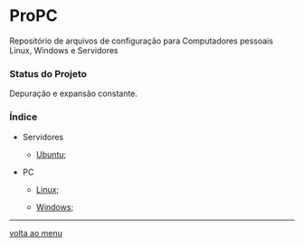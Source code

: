 # ProPC

<a id="topo"></a>
Repositório de arquivos de configuração para Computadores pessoais Linux, Windows e Servidores


### Status do Projeto
Depuração e expansão constante.


### Índice

* Servidores

    * [Ubuntu](https://github.com/robison-joel/propc/tree/main/Server/Ubuntu);


* PC

    * [Linux](https://github.com/robison-joel/propc/tree/main/PC/linux);

    * [Windows](https://github.com/robison-joel/propc/tree/main/PC/windows);


----
[volta ao menu](#topo)

